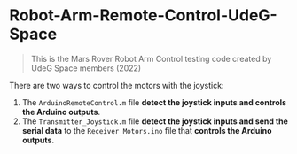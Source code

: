 # Robot-Arm-Remote-Control-UdeG-Space
> This is the Mars Rover Robot Arm Control testing code created by UdeG Space members (2022)


There are two ways to control the motors with the joystick:
1. The `ArduinoRemoteControl.m` file **detect the joystick inputs and controls the Arduino outputs**.
2. The `Transmitter_Joystick.m` file **detect the joystick inputs and send the serial data** to the `Receiver_Motors.ino` file that **controls the Arduino outputs**.

